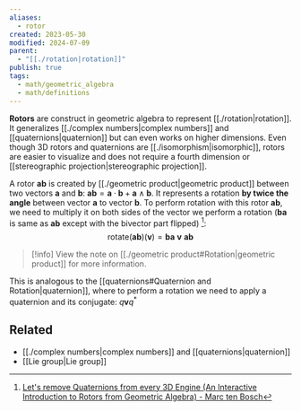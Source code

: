 ```yaml
---
aliases:
  - rotor
created: 2023-05-30
modified: 2024-07-09
parent:
  - "[[./rotation|rotation]]"
publish: true
tags:
  - math/geometric_algebra
  - math/definitions
---
```

**Rotors** are construct in geometric algebra to represent [[./rotation|rotation]]. It generalizes [[./complex numbers|complex numbers]] and [[quaternions|quaternion]] but can even works on higher dimensions. Even though 3D rotors and quaternions are [[./isomorphism|isomorphic]], rotors are easier to visualize and does not require a fourth dimension or [[stereographic projection|stereographic projection]].

A rotor $\mathbf{a} \mathbf{b}$ is created by [[./geometric product|geometric product]] between two vectors $\mathbf{a}$ and $\mathbf{b}$: $\mathbf{a}\mathbf{b} = \mathbf{a} \cdot \mathbf{b} + \mathbf{a} \wedge \mathbf{b}$. It represents a rotation **by twice the angle** between vector $\mathbf{a}$ to vector $\mathbf{b}$. To perform rotation with this rotor $\mathbf{a} \mathbf{b}$, we need to multiply it on both sides of the vector we perform a rotation ($\mathbf{b} \mathbf{a}$ is same as $\mathbf{a} \mathbf{b}$ except with the bivector part flipped) [^1]:
$$
\text{rotate}(\mathbf{a} \mathbf{b})(\mathbf{v}) =
\mathbf{b} \mathbf{a} \ \mathbf{v} \ \mathbf{a} \mathbf{b}
$$
> [!info] View the note on [[./geometric product#Rotation|geometric product]] for more information.

This is analogous to the [[quaternions#Quaternion and Rotation|quaternion]], where to perform a rotation we need to apply a quaternion and its conjugate: $q \mathbf{v} q^*$


[^1]: [Let's remove Quaternions from every 3D Engine (An Interactive Introduction to Rotors from Geometric Algebra) - Marc ten Bosch](https://marctenbosch.com/quaternions/#h_17)

## Related
- [[./complex numbers|complex numbers]] and [[quaternions|quaternion]]
- [[Lie group|Lie group]]